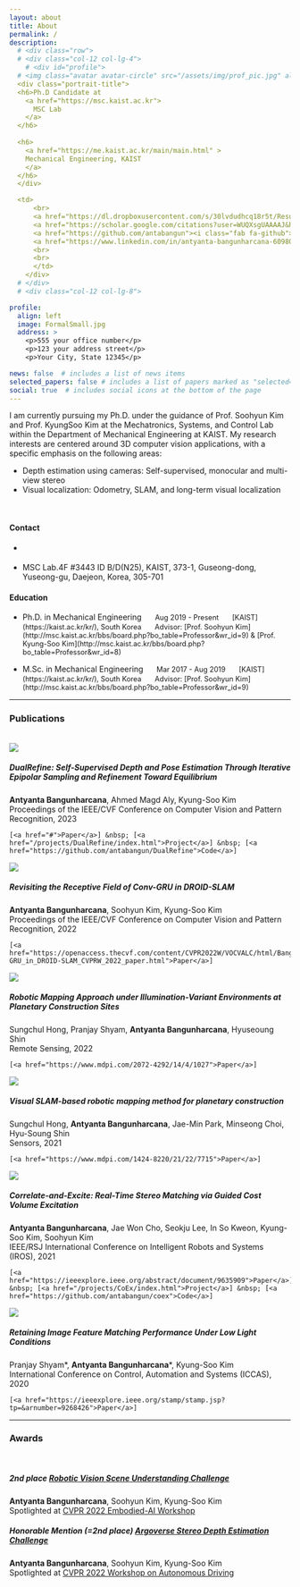 ```yaml
---
layout: about
title: About
permalink: /
description: 
  # <div class="row">
  # <div class="col-12 col-lg-4">
    # <div id="profile">
  # <img class="avatar avatar-circle" src="/assets/img/prof_pic.jpg" alt="Avatar">
  <div class="portrait-title">
  <h6>Ph.D Candidate at
    <a href="https://msc.kaist.ac.kr">
      MSC Lab
    </a>
  </h6>
        
  <h6>
    <a href="https://me.kaist.ac.kr/main/main.html" >
    Mechanical Engineering, KAIST
    </a>
  </h6>
  </div>

  <td>
      <br>
      <a href="https://dl.dropboxusercontent.com/s/30lvdudhcq18r5t/Resume.pdf"><b>CV</b></a>
      <a href="https://scholar.google.com/citations?user=WUQXsgUAAAAJ&hl=en"><i class="ai ai-google-scholar"></i></a>
      <a href="https://github.com/antabangun"><i class="fab fa-github"></i></a>
      <a href="https://www.linkedin.com/in/antyanta-bangunharcana-60980216a/"><i class="fa fa-linkedin-square"></i></a>
      <br>
      <br>
      </td>
    </div>
  # </div>
  # <div class="col-12 col-lg-8">

profile:
  align: left
  image: FormalSmall.jpg
  address: >
    <p>555 your office number</p>
    <p>123 your address street</p>
    <p>Your City, State 12345</p>

news: false  # includes a list of news items
selected_papers: false # includes a list of papers marked as "selected={true}"
social: true  # includes social icons at the bottom of the page
---
```


I am currently pursuing my Ph.D. under the guidance of Prof. Soohyun Kim and Prof. KyungSoo Kim at the Mechatronics, Systems, and Control Lab within the Department of Mechanical Engineering at KAIST. My research interests are centered around 3D computer vision applications, with a specific emphasis on the following areas:

  - Depth estimation using cameras: Self-supervised, monocular and multi-view stereo
  - Visual localization: Odometry, SLAM, and long-term visual localization

<br>

<!-- <span style="background-color:grey">some *This is Blue italic.* text</span>

<div style="background-color:rgba(0, 0, 0, 0.0470588); text-align:center; vertical-align: middle; padding:40px 0;">
<a href="/donate">DONATE</a>
</div>

<div style="background-color:rgba(0, 0, 0, 0.0470588); text-align:center; vertical-align: middle; padding:40px 0; margin-top:30px">
<a href="/blog">VIEW THE BLOG</a>
</div> -->


<!-- Write your biography here. Tell the world about yourself. Link to your favorite [subreddit](http://reddit.com){:target="\_blank"}. You can put a picture in, too. The code is already in, just name your picture `prof_pic.jpg` and put it in the `img/` folder.

Put your address / P.O. box / other info right below your picture. You can also disable any these elements by editing `profile` property of the YAML header of your `_pages/about.md`. Edit `_bibliography/papers.bib` and Jekyll will render your [publications page](/al-folio/publications/) automatically.

Link to your social media connections, too. This theme is set up to use [Font Awesome icons](http://fortawesome.github.io/Font-Awesome/){:target="\_blank"} and [Academicons](https://jpswalsh.github.io/academicons/){:target="\_blank"}, like the ones below. Add your Facebook, Twitter, LinkedIn, Google Scholar, or just disable all of them. -->

<div class="row">
  <div class="col-md-6">
    <h4>Contact</h4>
        <ul class="ul-contact fa-ul">
          <li>          
            <i class="fa-li fas fa-envelope"></i>
            <div class="description">
              <p class="course" markdown="1">
<antabangun@kaist.ac.kr>
              </p>
            </div>
          </li>
          <li>  
            <i class="fa-li fas fa-map-marker"></i>
            <div class="description">
              <p class="course">MSC Lab.4F #3443 ID B/D(N25), KAIST, 373-1, Guseong-dong, Yuseong-gu, Daejeon, Korea, 305-701</p>
            </div> 
          </li>
        </ul>  

  </div>
    <div class="col-md-6">
      <h4>Education</h4>
      <ul class="ul-edu fa-ul">
        <li>
          <i class="fa-li fas fa-graduation-cap"></i>
          <div class="description">
            <p class="course" markdown="1">
Ph.D. in Mechanical Engineering  
<span style="font-size:0.9em; padding-left:20px">Aug 2019 - Present</span>   
<span style="font-size:0.9em; padding-left:20px">[KAIST](https://kaist.ac.kr/kr/), South Korea</span>   
<span style="font-size:0.9em; padding-left:20px">Advisor: [Prof. Soohyun Kim](http://msc.kaist.ac.kr/bbs/board.php?bo_table=Professor&wr_id=9) & [Prof. Kyung-Soo Kim](http://msc.kaist.ac.kr/bbs/board.php?bo_table=Professor&wr_id=8)</span> 
            </p>
          </div>
        </li>
        <li>
          <i class="fa-li fas fa-graduation-cap"></i>
          <div class="description" >
            <p class="course" markdown="1">
M.Sc. in Mechanical Engineering  
<span style="font-size:0.9em; padding-left:20px">Mar 2017 - Aug 2019</span>  
<span style="font-size:0.9em; padding-left:20px">[KAIST](https://kaist.ac.kr/kr/), South Korea</span>  
<span style="font-size:0.9em; padding-left:20px">Advisor: [Prof. Soohyun Kim](http://msc.kaist.ac.kr/bbs/board.php?bo_table=Professor&wr_id=9)</span>
            </p>
          </div>
        </li>
      </ul>
    </div>
  </div>

---

### Publications
<br>

<div class="content-container">
  <img class="publication-image" src="https://dl.dropboxusercontent.com/s/7zpf026iwnc5vt9/DualRefine.PNG">
  
  <div>
    <h5><strong>DualRefine: Self-Supervised Depth and Pose Estimation Through Iterative Epipolar Sampling and Refinement Toward Equilibrium</strong></h5>
    <strong>Antyanta Bangunharcana</strong>, Ahmed Magd Aly, Kyung-Soo Kim<br>
    Proceedings of the IEEE/CVF Conference on Computer Vision and Pattern Recognition, 2023<br>
    
    [<a href="#">Paper</a>] &nbsp; [<a href="/projects/DualRefine/index.html">Project</a>] &nbsp; [<a href="https://github.com/antabangun/DualRefine">Code</a>]
  </div>
</div>


<div class="content-container">
  <img class="publication-image" src="https://dl.dropboxusercontent.com/s/pvg05u9c5akboot/RevisitingDROID.PNG">

  <div>
    <h5><strong>Revisiting the Receptive Field of Conv-GRU in DROID-SLAM</strong></h5>
    <strong>Antyanta Bangunharcana</strong>, Soohyun Kim, Kyung-Soo Kim<br>
    Proceedings of the IEEE/CVF Conference on Computer Vision and Pattern Recognition, 2022<br>

    [<a href="https://openaccess.thecvf.com/content/CVPR2022W/VOCVALC/html/Bangunharcana_Revisiting_the_Receptive_Field_of_Conv-GRU_in_DROID-SLAM_CVPRW_2022_paper.html">Paper</a>]
  </div>
</div>

<div class="content-container">
  <img class="publication-image" src="https://dl.dropboxusercontent.com/s/nqfobkzzvfoapid/kict1.PNG">

  <div>
    <h5><strong>Robotic Mapping Approach under Illumination-Variant Environments at Planetary Construction Sites</strong></h5>
    Sungchul Hong, Pranjay Shyam, <strong>Antyanta Bangunharcana</strong>, Hyuseoung Shin<br>
    Remote Sensing, 2022<br>

    [<a href="https://www.mdpi.com/2072-4292/14/4/1027">Paper</a>]
  </div>
</div>


<div class="content-container">
  <img class="publication-image" src="https://dl.dropboxusercontent.com/s/8ygg1xtuqb1pg7s/kict0.PNG">

  <div>
    <h5><strong>Visual SLAM-based robotic mapping method for planetary construction</strong></h5>
    Sungchul Hong, <strong>Antyanta Bangunharcana</strong>, Jae-Min Park, Minseong Choi, Hyu-Soung Shin<br>
    Sensors, 2021<br>

    [<a href="https://www.mdpi.com/1424-8220/21/22/7715">Paper</a>]
  </div>
</div>

<div class="content-container">
  <img class="publication-image" src="https://dl.dropboxusercontent.com/s/1vflanw5fcg71xr/2021_iros_lignet.gif">

  <div>
    <h5><strong>Correlate-and-Excite: Real-Time Stereo Matching via Guided Cost Volume Excitation</strong></h5>
    <strong>Antyanta Bangunharcana</strong>, Jae Won Cho, Seokju Lee, In So Kweon, Kyung-Soo Kim, Soohyun Kim<br>
    IEEE/RSJ International Conference on Intelligent Robots and Systems (IROS), 2021<br>

    [<a href="https://ieeexplore.ieee.org/abstract/document/9635909">Paper</a>] &nbsp; [<a href="/projects/CoEx/index.html">Project</a>] &nbsp; [<a href="https://github.com/antabangun/coex">Code</a>]
  </div>
</div>


<div class="content-container">
  <img class="publication-image" src="https://dl.dropboxusercontent.com/s/dmoumvz29kj7w9f/Retaining.PNG">

  <div>
    <h5><strong>Retaining Image Feature Matching Performance Under Low Light Conditions</strong></h5>
    Pranjay Shyam<span class="contrib">*</span>, <strong>Antyanta Bangunharcana</strong><span class="contrib">*</span>, Kyung-Soo Kim<br>
    International Conference on Control, Automation and Systems (ICCAS), 2020<br>

    [<a href="https://ieeexplore.ieee.org/stamp/stamp.jsp?tp=&arnumber=9268426">Paper</a>]
  </div>
</div>

---


### Awards
<br>

##### **2nd place [Robotic Vision Scene Understanding Challenge](https://nikosuenderhauf.github.io/roboticvisionchallenges/cvpr2022)**
**Antyanta Bangunharcana**, Soohyun Kim, Kyung-Soo Kim  
Spotlighted at [CVPR 2022 Embodied-AI Workshop](https://embodied-ai.org/)

##### **Honorable Mention (=2nd place) [Argoverse Stereo Depth Estimation Challenge](https://www.argoverse.org/tasks.html)**
**Antyanta Bangunharcana**, Soohyun Kim, Kyung-Soo Kim  
Spotlighted at [CVPR 2022 Workshop on Autonomous Driving](https://cvpr2022.wad.vision/)

